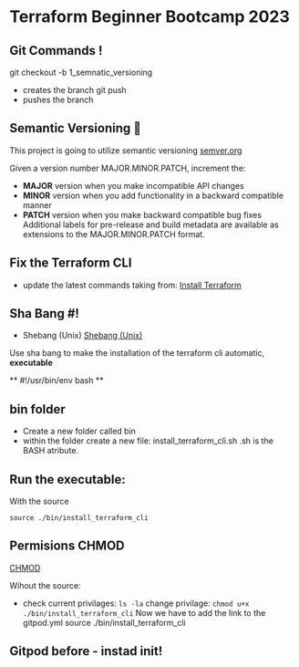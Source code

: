 # Terraform Beginner Bootcamp 2023

## Git Commands !

git checkout -b 1_semnatic_versioning 
-  creates the branch
git push 
- pushes the branch

## Semantic Versioning :mage:

This project is going to utilize semantic versioning
[semver.org](https://semver.org/)

Given a version number MAJOR.MINOR.PATCH, increment the:

- **MAJOR** version when you make incompatible API changes
- **MINOR** version when you add functionality in a backward compatible manner
- **PATCH** version when you make backward compatible bug fixes
Additional labels for pre-release and build metadata are available as extensions to the MAJOR.MINOR.PATCH format.


## Fix the Terraform CLI 

- update the latest commands taking from:
[Install Terraform](https://developer.hashicorp.com/terraform/tutorials/aws-get-started/install-cli)

## Sha Bang #!

- Shebang (Unix)
[Shebang (Unix)](https://en.wikipedia.org/wiki/Shebang_(Unix))

Use sha bang to make the installation of the terraform cli automatic, **executable**

** #!/usr/bin/env bash **

## bin folder

-  Create a new folder called bin
- within the folder create a new file: install_terraform_cli.sh
 .sh is the BASH atribute.

## Run the executable:

With the source

`
source ./bin/install_terraform_cli
`
## Permisions CHMOD

[CHMOD](https://en.wikipedia.org/wiki/Chmod)

Wihout the source:
- check current privilages:
`
ls -la
`
change privilage:
`
chmod u+x ./bin/install_terraform_cli
`
Now we have to add the link to the gitpod.yml
      source ./bin/install_terraform_cli
      
## Gitpod before - instad init!